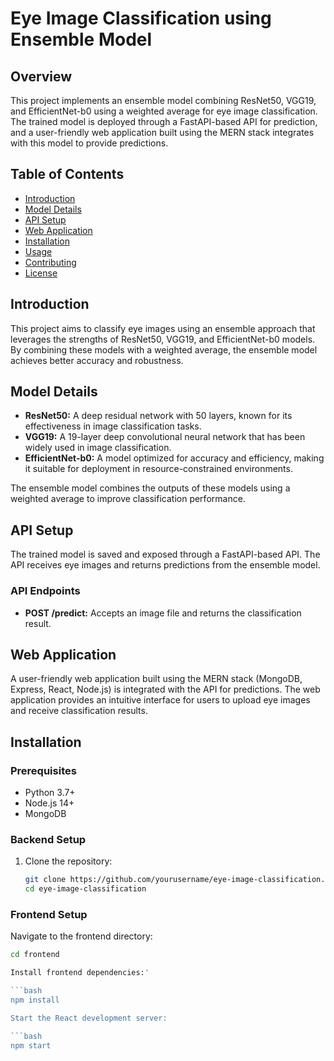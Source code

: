 # Eye Image Classification using Ensemble Model

## Overview

This project implements an ensemble model combining ResNet50, VGG19, and EfficientNet-b0 using a weighted average for eye image classification. The trained model is deployed through a FastAPI-based API for prediction, and a user-friendly web application built using the MERN stack integrates with this model to provide predictions.

## Table of Contents
- [Introduction](#introduction)
- [Model Details](#model-details)
- [API Setup](#api-setup)
- [Web Application](#web-application)
- [Installation](#installation)
- [Usage](#usage)
- [Contributing](#contributing)
- [License](#license)

## Introduction

This project aims to classify eye images using an ensemble approach that leverages the strengths of ResNet50, VGG19, and EfficientNet-b0 models. By combining these models with a weighted average, the ensemble model achieves better accuracy and robustness.

## Model Details

- **ResNet50:** A deep residual network with 50 layers, known for its effectiveness in image classification tasks.
- **VGG19:** A 19-layer deep convolutional neural network that has been widely used in image classification.
- **EfficientNet-b0:** A model optimized for accuracy and efficiency, making it suitable for deployment in resource-constrained environments.

The ensemble model combines the outputs of these models using a weighted average to improve classification performance.

## API Setup

The trained model is saved and exposed through a FastAPI-based API. The API receives eye images and returns predictions from the ensemble model.

### API Endpoints

- **POST /predict:** Accepts an image file and returns the classification result.

## Web Application

A user-friendly web application built using the MERN stack (MongoDB, Express, React, Node.js) is integrated with the API for predictions. The web application provides an intuitive interface for users to upload eye images and receive classification results.

## Installation

### Prerequisites

- Python 3.7+
- Node.js 14+
- MongoDB

### Backend Setup

1. Clone the repository:
   ```bash
   git clone https://github.com/yourusername/eye-image-classification.git
   cd eye-image-classification

### Frontend Setup

Navigate to the frontend directory:

```bash
cd frontend

Install frontend dependencies:'

```bash
npm install

Start the React development server:

```bash
npm start


